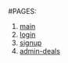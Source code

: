 #PAGES:

1. [main](https://janaratolonbaeva.github.io/biz-cen)
2. [login](https://janaratolonbaeva.github.io/biz-cen/login)
3. [signup](https://janaratolonbaeva.github.io/biz-cen/signup)
4. [admin-deals](https://janaratolonbaeva.github.io/biz-cen/admin-deals)
